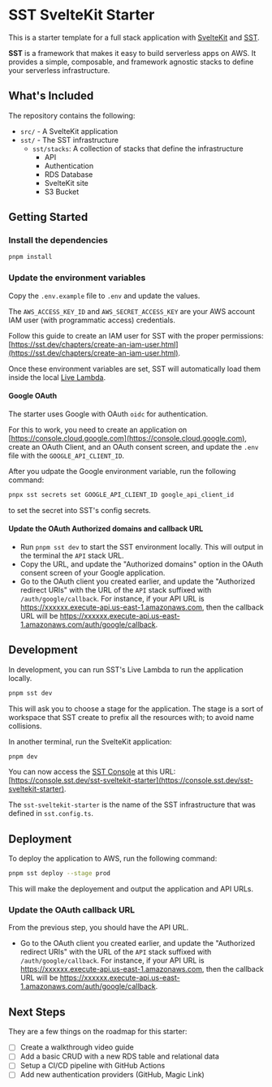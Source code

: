 # SST SvelteKit Starter

This is a starter template for a full stack application with [SvelteKit](https://kit.svelte.dev) and [SST](https://sst.dev).

**SST** is a framework that makes it easy to build serverless apps on AWS. It provides a simple, composable, and framework agnostic stacks to define your serverless infrastructure.

## What's Included

The repository contains the following:

- `src/` - A SvelteKit application
- `sst/` - The SST infrastructure
  - `sst/stacks`: A collection of stacks that define the infrastructure
    - API
    - Authentication
    - RDS Database
    - SvelteKit site
    - S3 Bucket

## Getting Started

### Install the dependencies

```bash
pnpm install
```

### Update the environment variables

Copy the `.env.example` file to `.env` and update the values.

The `AWS_ACCESS_KEY_ID` and `AWS_SECRET_ACCESS_KEY` are your AWS account IAM user (with programmatic access) credentials.

Follow this guide to create an IAM user for SST with the proper permissions: [https://sst.dev/chapters/create-an-iam-user.html](https://sst.dev/chapters/create-an-iam-user.html).

Once these environment variables are set, SST will automatically load them inside the local [Live Lambda](https://docs.sst.dev/live-lambda-development).

#### Google OAuth

The starter uses Google with OAuth `oidc` for authentication.

For this to work, you need to create an application on [https://console.cloud.google.com](https://console.cloud.google.com), create an OAuth Client, and an OAuth consent screen, and update the `.env` file with the `GOOGLE_API_CLIENT_ID`.

After you udpate the Google environment variable, run the following command:

```bash
pnpx sst secrets set GOOGLE_API_CLIENT_ID google_api_client_id
```

to set the secret into SST's config secrets.

#### Update the OAuth Authorized domains and callback URL

- Run `pnpm sst dev` to start the SST environment locally. This will output in the terminal the `API` stack URL.
- Copy the URL, and update the "Authorized domains" option in the OAuth consent screen of your Google application.
- Go to the OAuth client you created earlier, and update the "Authorized redirect URIs" with the URL of the `API` stack suffixed with `/auth/google/callback`. For instance, if your API URL is https://xxxxxx.execute-api.us-east-1.amazonaws.com, then the callback URL will be https://xxxxxx.execute-api.us-east-1.amazonaws.com/auth/google/callback.

## Development

In development, you can run SST's Live Lambda to run the application locally.

```bash
pnpm sst dev
```

This will ask you to choose a stage for the application.
The stage is a sort of workspace that SST create to prefix all the resources with; to avoid name collisions.

In another terminal, run the SvelteKit application:

```bash
pnpm dev
```

You can now access the [SST Console](https://docs.sst.dev/console) at this URL: [https://console.sst.dev/sst-sveltekit-starter](https://console.sst.dev/sst-sveltekit-starter).

The `sst-sveltekit-starter` is the name of the SST infrastructure that was defined in `sst.config.ts`.

## Deployment

To deploy the application to AWS, run the following command:

```bash
pnpm sst deploy --stage prod
```

This will make the deployement and output the application and API URLs.

### Update the OAuth callback URL

From the previous step, you should have the API URL.

- Go to the OAuth client you created earlier, and update the "Authorized redirect URIs" with the URL of the `API` stack suffixed with `/auth/google/callback`. For instance, if your API URL is https://xxxxxx.execute-api.us-east-1.amazonaws.com, then the callback URL will be https://xxxxxx.execute-api.us-east-1.amazonaws.com/auth/google/callback.

## Next Steps

They are a few things on the roadmap for this starter:

- [ ] Create a walkthrough video guide
- [ ] Add a basic CRUD with a new RDS table and relational data
- [ ] Setup a CI/CD pipeline with GitHub Actions
- [ ] Add new authentication providers (GitHub, Magic Link)
